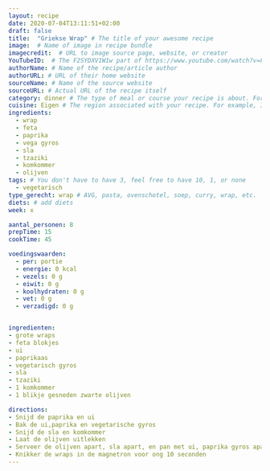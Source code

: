 ```yaml
---
layout: recipe
date: 2020-07-04T13:11:51+02:00
draft: false
title:  "Griekse Wrap" # The title of your awesome recipe
image:  # Name of image in recipe bundle
imagecredit:  # URL to image source page, website, or creator
YouTubeID:  # The F2SYDXV1W1w part of https://www.youtube.com/watch?v=F2SYDXV1W1w
authorName: # Name of the recipe/article author
authorURL: # URL of their home website
sourceName: # Name of the source website
sourceURL: # Actual URL of the recipe itself
category: dinner # The type of meal or course your recipe is about. For example: "dinner", "entree", or "dessert".
cuisine: Eigen # The region associated with your recipe. For example, Italiaans, Mediterraans", or Eigen.
ingredients:
  - wrap
  - feta
  - paprika
  - vega gyros
  - sla
  - tzaziki
  - komkommer
  - olijven
tags: # You don't have to have 3, feel free to have 10, 1, or none
  - vegetarisch
type_gerecht: wrap # AVG, pasta, ovenschotel, soep, curry, wrap, etc.
diets: # add diets
week: x

aantal_personen: 8
prepTime: 15
cookTime: 45

voedingswaarden:
  - per: portie
  - energie: 0 kcal
  - vezels: 0 g
  - eiwit: 0 g
  - koolhydraten: 0 g
  - vet: 0 g
  - verzadigd: 0 g


ingredienten:
- grote wraps
- feta blokjes
- ui
- paprikaas 
- vegetarisch gyros
- sla 
- tzaziki 
- 1 komkommer
- 1 blikje gesneden zwarte olijven

directions:
- Snijd de paprika en ui
- Bak de ui,paprika en vegetarische gyros
- Snijd de sla en komkommer
- Laat de olijven uitlekken
- Serveer de olijven apart, sla apart, en pan met ui, paprika gyros apart
- Knikker de wraps in de magnetron voor ong 10 seconden
---
```


